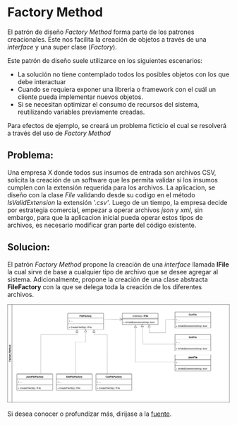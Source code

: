 # Factory Method 

El patrón de diseño *Factory Method* forma parte de los patrones creacionales. Éste nos facilita la creación de objetos a través de una *interface* y una super clase (*Factory*).

Este patrón de diseño suele utilizarce en los siguientes escenarios:
- La solución no tiene contemplado todos los posibles objetos con los que debe interactuar
- Cuando se requiera exponer una libreria o framework con el cuál un cliente pueda implementar nuevos objetos.
- Si se necesitan optimizar el consumo de recursos del sistema, reutilizando variables previamente creadas.

Para efectos de ejemplo, se creará un problema ficticio el cual se resolverá a través del uso de *Factory Method*

## Problema:
Una empresa X donde todos sus insumos de entrada son archivos CSV, solicita la creación de un software que les permita validar si los insumos cumplen con la extensión requerida para los archivos. 
La aplicacion, se diseño con la clase *File* validando desde su codigo en el método *IsValidExtension* la extensión *'.csv'*.
Luego de un tiempo, la empresa decide por estrategia comercial, empezar a operar archivos *json* y *xml*, sin embargo, para que la aplicacion inicial pueda operar estos tipos de archivos, es necesario modificar gran parte del código existente.

## Solucion:
El patrón *Factory Method* propone la creación de una *interface* llamada **IFile** la cual sirve de base a cualquier tipo de archivo que se desee agregar al sistema. Adicionalmente, propone la creación de una clase abstracta **FileFactory** con la que se delega toda la creación de los diferentes archivos.

![arquitectura_factory_method](resources/arq_factory_method.drawio.png)

Si desea conocer o profundizar más, dirijase a la [fuente](https://refactoring.guru/design-patterns/factory-method).
